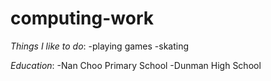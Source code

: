 # computing-work
 *Things I like to do*:
 -playing games
 -skating

 *Education*:
 -Nan Choo Primary School
 -Dunman High School

